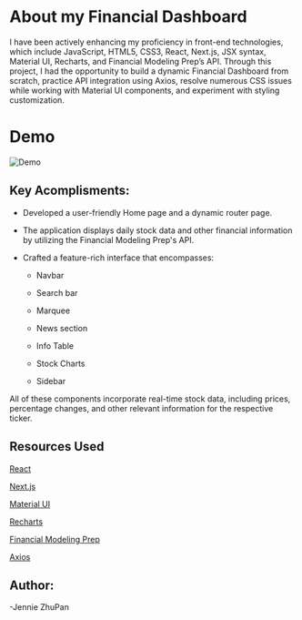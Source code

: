 # About my Financial Dashboard

I have been actively enhancing my proficiency in front-end technologies, which include JavaScript, HTML5, CSS3, React, Next.js, JSX syntax, Material UI, Recharts, and Financial Modeling Prep’s API. Through this project, I had the opportunity to build a dynamic Financial Dashboard from scratch, practice API integration using Axios, resolve numerous CSS issues while working with Material UI components, and experiment with styling customization.

# Demo
![Demo](https://github.com/jzhupan/financial-dashboard/blob/main/src/app/assets/financial-pulse-demo.gif)

## Key Acomplisments:

- Developed a user-friendly Home page and a dynamic router page.
- The application displays daily stock data and other financial information by utilizing the Financial Modeling Prep's API.
- Crafted a feature-rich interface that encompasses:

  - Navbar

  - Search bar

  - Marquee
  - News section
  - Info Table
  - Stock Charts
  - Sidebar

All of these components incorporate real-time stock data, including prices, percentage changes, and other relevant information for the respective ticker.

## Resources Used

[React](https://react.dev/)

[Next.js](https://nextjs.org/docs)

[Material UI](https://mui.com/material-ui/)

[Recharts](https://recharts.org/en-US/guide)

[Financial Modeling Prep](https://site.financialmodelingprep.com/developer/docs/)

[Axios](https://www.npmjs.com/package/axios)

## Author:

-Jennie ZhuPan
